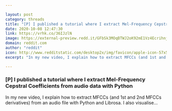 ```yaml
---

layout: post
category: threads
title: "[P] I published a tutorial where I extract Mel-Frequency Cepstral Coefficients from audio data with Python"
date: 2020-10-08 12:47:30
link: https://vrhk.co/36IJzlN
image: https://external-preview.redd.it/GFbSk3MOqBTWJ2oK92mE1Vz4EcrihnjSTgbNmOO6e8E.jpg?width=480&height=251.308900524&auto=webp&crop=480:251.308900524,smart&s=945e0fc09e099d3e33f6508802a673b587624196
domain: reddit.com
author: "reddit"
icon: http://www.redditstatic.com/desktop2x/img/favicon/apple-icon-57x57.png
excerpt: "In my new video, I explain how to extract MFCCs (and 1st and 2nd MFCCs derivatives) from an audio file with Python and Librosa. I also visualise..."

---
```


### [P] I published a tutorial where I extract Mel-Frequency Cepstral Coefficients from audio data with Python

In my new video, I explain how to extract MFCCs (and 1st and 2nd MFCCs derivatives) from an audio file with Python and Librosa. I also visualise...